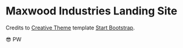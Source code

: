 # Maxwood Industries Landing Site

Credits to [Creative Theme](http://startbootstrap.com/template-overviews/creative/) template [Start Bootstrap](http://startbootstrap.com).

😎 PW
 
